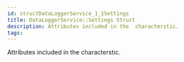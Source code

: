 ```yaml
---
id: structDataLoggerService_1_1Settings
title: DataLoggerService::Settings Struct
description: Attributes included in the  characterstic.
tags:
---
```

Attributes included in the  <docMarkupType>  characterstic.
